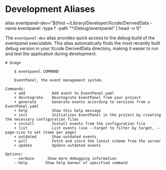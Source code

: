 # Development Aliases

alias eventpanel-dev="$(find ~/Library/Developer/Xcode/DerivedData -name eventpanel -type f -path "*/Debug/eventpanel" | head -n 1)"

The `eventpanel-dev` alias provides quick access to the debug build of the eventpanel executable. This alias automatically finds the most recently built debug version in your Xcode DerivedData directory, making it easier to run and test the application during development.

```
# Usage

    $ eventpanel COMMAND

    EventPanel, the event management system.

Commands:
    + add            Add event to EventPanel.yaml
    + deintegrate    Deintegrate EventPanel from your project
    + generate       Generate events according to versions from a EventPanel.yaml
    + help           Show this help message
    + init           Initializes EventPanel in the project by creating the necessary configuration files
    + install        Install events from the configuration file
    + list           List events (use --target to filter by target, --page-size to set items per page)
    + outdated       Show outdated events
    + pull           Fetch and store the latest scheme from the server
    + update         Update outdated events

Options:
    --verbose      Show more debugging information
    --help        Show help banner of specified command
```